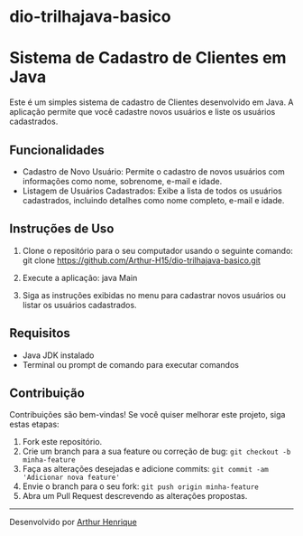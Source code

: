 # dio-trilhajava-basico
# Sistema de Cadastro de Clientes em Java

Este é um simples sistema de cadastro de Clientes desenvolvido em Java. A aplicação permite que você cadastre novos usuários e liste os usuários cadastrados.

## Funcionalidades

- Cadastro de Novo Usuário: Permite o cadastro de novos usuários com informações como nome, sobrenome, e-mail e idade.
- Listagem de Usuários Cadastrados: Exibe a lista de todos os usuários cadastrados, incluindo detalhes como nome completo, e-mail e idade.

## Instruções de Uso

1. Clone o repositório para o seu computador usando o seguinte comando:
git clone https://github.com/Arthur-H15/dio-trilhajava-basico.git

3. Execute a aplicação:
java Main

4. Siga as instruções exibidas no menu para cadastrar novos usuários ou listar os usuários cadastrados.

## Requisitos

- Java JDK instalado
- Terminal ou prompt de comando para executar comandos

## Contribuição

Contribuições são bem-vindas! Se você quiser melhorar este projeto, siga estas etapas:

1. Fork este repositório.
2. Crie um branch para a sua feature ou correção de bug: `git checkout -b minha-feature`
3. Faça as alterações desejadas e adicione commits: `git commit -am 'Adicionar nova feature'`
4. Envie o branch para o seu fork: `git push origin minha-feature`
5. Abra um Pull Request descrevendo as alterações propostas.

---
Desenvolvido por [Arthur Henrique](https://github.com/Arthur-H15/)
